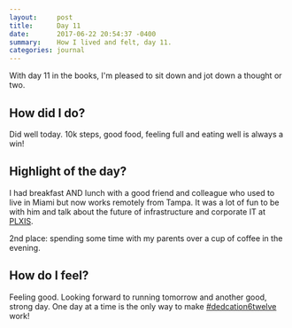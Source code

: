 ```yaml
---
layout:     post
title:      Day 11
date:       2017-06-22 20:54:37 -0400
summary:    How I lived and felt, day 11.
categories: journal
---
```


With day 11 in the books, I'm pleased to sit down and jot down a thought or two.

## How did I do?

Did well today. 10k steps, good food, feeling full and eating well is always a win!

## Highlight of the day?

I had breakfast AND lunch with a good friend and colleague who used to live in Miami but now works remotely from Tampa. It was a lot of fun to be with him and talk about the future of infrastructure and corporate IT at [PLXIS](http://plxis.com).

2nd place: spending some time with my parents over a cup of coffee in the evening.

## How do I feel?

Feeling good. Looking forward to running tomorrow and another good, strong day. One day at a time is the only way to make [#dedcation6twelve](https://twitter.com/search?q=%23dedication6twelve&src=typd) work!
